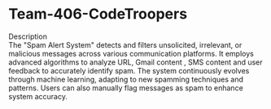 # Team-406-CodeTroopers

Description<br />
The "Spam Alert System" detects and filters unsolicited, irrelevant, or malicious messages across various communication platforms. It
employs advanced algorithms to analyze URL, Gmail content , SMS content and user feedback to accurately identify spam. The
system continuously evolves through machine learning, adapting to new spamming techniques and patterns. Users can also
manually flag messages as spam to enhance system accuracy.
